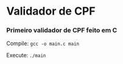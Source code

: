 # Validador de CPF

### Primeiro validador de CPF feito em C

Compile: `gcc -o main.c main`


Execute: `./main`

